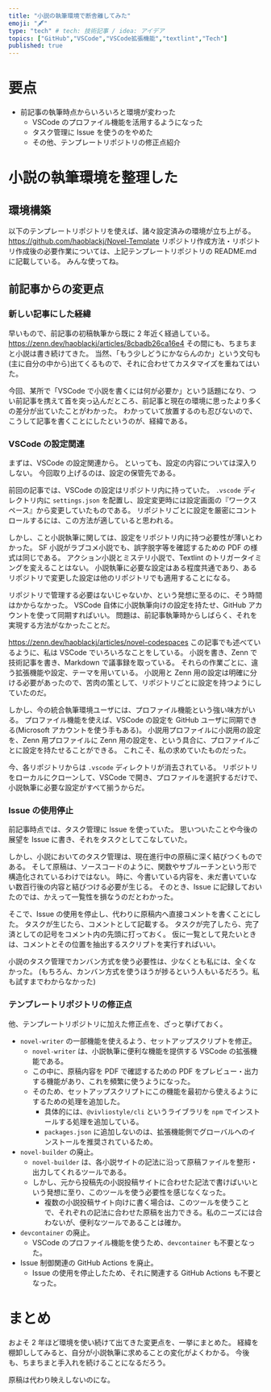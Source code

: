 ```yaml
---
title: "小説の執筆環境で断舎離してみた"
emoji: "🖋"
type: "tech" # tech: 技術記事 / idea: アイデア
topics: ["GitHub","VSCode","VSCode拡張機能","textlint","Tech"]
published: true
---
```

# 要点
- 前記事の執筆時点からいろいろと環境が変わった
  - VSCode のプロファイル機能を活用するようになった
  - タスク管理に Issue を使うのをやめた
  - その他、テンプレートリポジトリの修正点紹介

# 小説の執筆環境を整理した
## 環境構築
以下のテンプレートリポジトリを使えば、諸々設定済みの環境が立ち上がる。
https://github.com/haoblackj/Novel-Template
リポジトリ作成方法・リポジトリ作成後の必要作業については、上記テンプレートリポジトリの README.md に記載している。
みんな使ってね。

## 前記事からの変更点
### 新しい記事にした経緯
早いもので、前記事の初稿執筆から既に 2 年近く経過している。
https://zenn.dev/haoblackj/articles/8cbadb26ca16e4
その間にも、ちまちまと小説は書き続けてきた。
当然、「もう少しどうにかならんのか」という文句も(主に自分の中から)出てくるもので、それに合わせてカスタマイズを重ねてはいた。

今回、某所で「VSCode で小説を書くには何が必要か」という話題になり、つい前記事を携えて首を突っ込んだところ、前記事と現在の環境に思ったより多くの差分が出ていたことがわかった。
わかっていて放置するのも忍びないので、こうして記事を書くことにしたというのが、経緯である。

### VSCode の設定関連
まずは、VSCode の設定関連から。
といっても、設定の内容については深入りしない。
今回取り上げるのは、設定の保管先である。

前回の記事では、VSCode の設定はリポジトリ内に持っていた。
`.vscode` ディレクトリ内に `settings.json` を配置し、設定変更時には設定画面の『ワークスペース』から変更していたものである。
リポジトリごとに設定を厳密にコントロールするには、この方法が適していると思われる。

しかし、こと小説執筆に関しては、設定をリポジトリ内に持つ必要性が薄いとわかった。
SF 小説がラブコメ小説でも、誤字脱字等を確認するための PDF の様式は同じである。
アクション小説とミステリ小説で、Textlint のトリガータイミングを変えることはない。
小説執筆に必要な設定はある程度共通であり、あるリポジトリで変更した設定は他のリポジトリでも適用することになる。

リポジトリで管理する必要はないじゃないか、という発想に至るのに、そう時間はかからなかった。
VSCode 自体に小説執筆向けの設定を持たせ、GitHub アカウントを使って同期すればいい。
問題は、前記事執筆時からしばらく、それを実現する方法がなかったことだ。

https://zenn.dev/haoblackj/articles/novel-codespaces
この記事でも述べているように、私は VSCode でいろいろなことをしている。
小説を書き、Zenn で技術記事を書き、Markdown で議事録を取っている。
それらの作業ごとに、違う拡張機能や設定、テーマを用いている。
小説用と Zenn 用の設定は明確に分ける必要があったので、苦肉の策として、リポジトリごとに設定を持つようにしていたのだ。

しかし、今の統合執筆環境ユーザには、プロファイル機能という強い味方がいる。
プロファイル機能を使えば、VSCode の設定を GitHub ユーザに同期できる(Microsoft アカウントを使う手もある)。
小説用プロファイルに小説用の設定を、Zenn 用プロファイルに Zenn 用の設定を、という具合に、プロファイルごとに設定を持たせることができる。
これこそ、私の求めていたものだった。

今、各リポジトリからは `.vscode` ディレクトリが消去されている。
リポジトリをローカルにクローンして、VSCode で開き、プロファイルを選択するだけで、小説執筆に必要な設定がすべて揃うからだ。


### Issue の使用停止
前記事時点では、タスク管理に Issue を使っていた。
思いついたことや今後の展望を Issue に書き、それをタスクとしてこなしていた。

しかし、小説においてのタスク管理は、現在進行中の原稿に深く結びつくものである。
そして原稿は、ソースコードのように、関数やサブルーチンという形で構造化されているわけではない。
時に、今書いている内容を、未だ書いていない数百行後の内容と結びつける必要が生じる。
そのとき、Issue に記録しておいたのでは、かえって一覧性を損なうのだとわかった。

そこで、Issue の使用を停止し、代わりに原稿内へ直接コメントを書くことにした。
タスクが生じたら、コメントとして記載する。
タスクが完了したら、完了済としての記号をコメント内の先頭に打っておく。
仮に一覧として見たいときは、コメントとその位置を抽出するスクリプトを実行すればいい。

小説のタスク管理でカンバン方式を使う必要性は、少なくとも私には、全くなかった。
(もちろん、カンバン方式を使うほうが捗るという人もいるだろう。私も試すまでわからなかった)

### テンプレートリポジトリの修正点
他、テンプレートリポジトリに加えた修正点を、ざっと挙げておく。
- `novel-writer` の一部機能を使えるよう、セットアップスクリプトを修正。
  - `novel-writer` は、小説執筆に便利な機能を提供する VSCode の拡張機能である。
  - この中に、原稿内容を PDF で確認するための PDF をプレビュー・出力する機能があり、これを頻繁に使うようになった。
  - そのため、セットアップスクリプトにこの機能を最初から使えるようにするための処理を追加した。
    - 具体的には、`@vivliostyle/cli` というライブラリを `npm` でインストールする処理を追加している。
    - `packages.json` に追加しないのは、拡張機能側でグローバルへのインストールを推奨されているため。
- `novel-builder` の廃止。
  - `novel-builder` は、各小説サイトの記法に沿って原稿ファイルを整形・出力してくれるツールである。
  - しかし、元から投稿先の小説投稿サイトに合わせた記法で書けばいいという発想に至り、このツールを使う必要性を感じなくなった。
    - 複数の小説投稿サイト向けに書く場合は、このツールを使うことで、それぞれの記法に合わせた原稿を出力できる。私のニーズには合わないが、便利なツールであることは確か。
- `devcontainer` の廃止。
  - VSCode のプロファイル機能を使うため、`devcontainer` も不要となった。
- Issue 制御関連の GitHub Actions を廃止。
  - Issue の使用を停止したため、それに関連する GitHub Actions も不要となった。


# まとめ
およそ 2 年ほど環境を使い続けて出てきた変更点を、一挙にまとめた。
経緯を棚卸ししてみると、自分が小説執筆に求めることの変化がよくわかる。
今後も、ちまちまと手入れを続けることになるだろう。

原稿は代わり映えしないのにな。